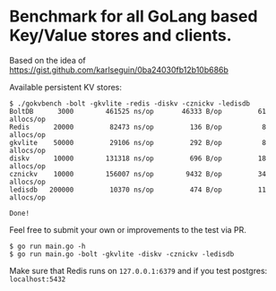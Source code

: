 # Benchmark for all GoLang based Key/Value stores and clients.

Based on the idea of https://gist.github.com/karlseguin/0ba24030fb12b10b686b

Available persistent KV stores:

```
$ ./gokvbench -bolt -gkvlite -redis -diskv -cznickv -ledisdb
BoltDB	    3000	    461525 ns/op	   46333 B/op	      61 allocs/op
Redis	   20000	     82473 ns/op	     136 B/op	       8 allocs/op
gkvlite	   50000	     29106 ns/op	     292 B/op	       8 allocs/op
diskv	   10000	    131318 ns/op	     696 B/op	      18 allocs/op
cznickv	   10000	    156007 ns/op	    9432 B/op	      34 allocs/op
ledisdb	  200000	     10370 ns/op	     474 B/op	      11 allocs/op

Done!
```

Feel free to submit your own or improvements to the test via PR.

```
$ go run main.go -h
$ go run main.go -bolt -gkvlite -diskv -cznickv -ledisdb
```

Make sure that Redis runs on `127.0.0.1:6379` and if you test postgres: `localhost:5432`

